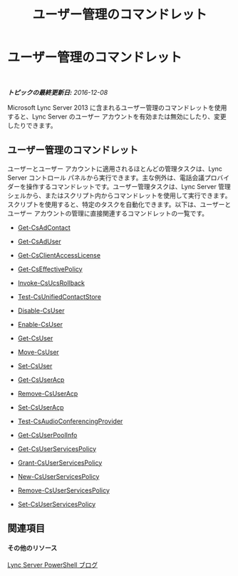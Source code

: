﻿---
title: ユーザー管理のコマンドレット
TOCTitle: ユーザー管理のコマンドレット
ms:assetid: 85312f3f-28e8-421c-b94c-e6ead1f5f755
ms:mtpsurl: https://technet.microsoft.com/ja-jp/library/Gg398677(v=OCS.15)
ms:contentKeyID: 48272771
ms.date: 12/10/2016
mtps_version: v=OCS.15
ms.translationtype: HT
---

# ユーザー管理のコマンドレット

 

_**トピックの最終更新日:** 2016-12-08_

Microsoft Lync Server 2013 に含まれるユーザー管理のコマンドレットを使用すると、Lync Server のユーザー アカウントを有効または無効にしたり、変更したりできます。

## ユーザー管理のコマンドレット

ユーザーとユーザー アカウントに適用されるほとんどの管理タスクは、Lync Server コントロール パネルから実行できます。主な例外は、電話会議プロバイダーを操作するコマンドレットです。ユーザー管理タスクは、Lync Server 管理シェルから、またはスクリプト内からコマンドレットを使用して実行できます。スクリプトを使用すると、特定のタスクを自動化できます。以下は、ユーザーとユーザー アカウントの管理に直接関連するコマンドレットの一覧です。

  -   
    [Get-CsAdContact](get-csadcontact.md)

  -   
    [Get-CsAdUser](get-csaduser.md)

  - [Get-CsClientAccessLicense](get-csclientaccesslicense.md)

  - [Get-CsEffectivePolicy](get-cseffectivepolicy.md)

  - [Invoke-CsUcsRollback](invoke-csucsrollback.md)

  - [Test-CsUnifiedContactStore](test-csunifiedcontactstore.md)

  -   
    [Disable-CsUser](disable-csuser.md)

  -   
    [Enable-CsUser](enable-csuser.md)

  -   
    [Get-CsUser](get-csuser.md)

  -   
    [Move-CsUser](move-csuser.md)

  -   
    [Set-CsUser](set-csuser.md)

  -   
    [Get-CsUserAcp](get-csuseracp.md)

  -   
    [Remove-CsUserAcp](remove-csuseracp.md)

  -   
    [Set-CsUserAcp](set-csuseracp.md)

  -   
    [Test-CsAudioConferencingProvider](test-csaudioconferencingprovider.md)

  -   
    [Get-CsUserPoolInfo](get-csuserpoolinfo.md)

  - [Get-CsUserServicesPolicy](get-csuserservicespolicy.md)

  - [Grant-CsUserServicesPolicy](grant-csuserservicespolicy.md)

  - [New-CsUserServicesPolicy](new-csuserservicespolicy.md)

  - [Remove-CsUserServicesPolicy](remove-csuserservicespolicy.md)

  - [Set-CsUserServicesPolicy](set-csuserservicespolicy.md)

## 関連項目

#### その他のリソース

[Lync Server PowerShell ブログ](http://go.microsoft.com/fwlink/?linkid=203150%26clcid=0x411)

